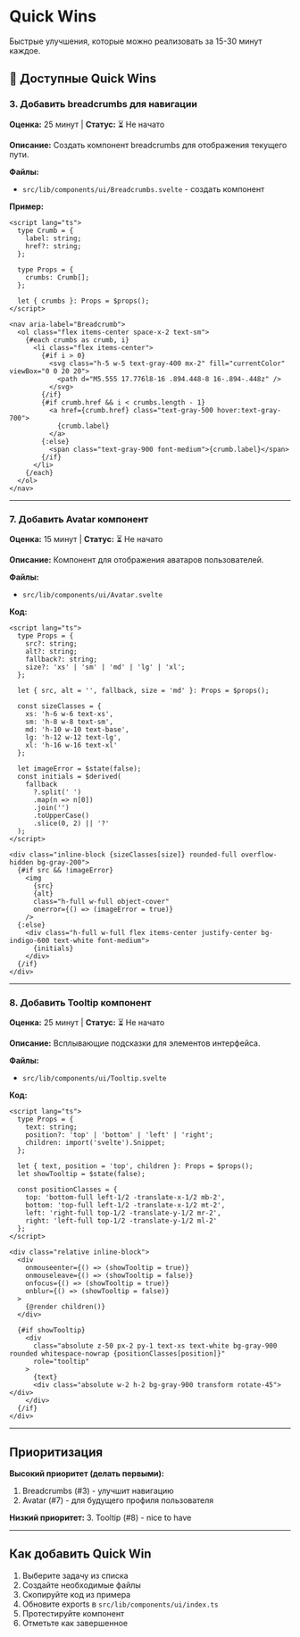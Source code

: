 # Quick Wins

Быстрые улучшения, которые можно реализовать за 15-30 минут каждое.

## 🚀 Доступные Quick Wins

### 3. Добавить breadcrumbs для навигации
**Оценка:** 25 минут | **Статус:** ⏳ Не начато

**Описание:**
Создать компонент breadcrumbs для отображения текущего пути.

**Файлы:**
- `src/lib/components/ui/Breadcrumbs.svelte` - создать компонент

**Пример:**
```svelte
<script lang="ts">
  type Crumb = {
    label: string;
    href?: string;
  };

  type Props = {
    crumbs: Crumb[];
  };

  let { crumbs }: Props = $props();
</script>

<nav aria-label="Breadcrumb">
  <ol class="flex items-center space-x-2 text-sm">
    {#each crumbs as crumb, i}
      <li class="flex items-center">
        {#if i > 0}
          <svg class="h-5 w-5 text-gray-400 mx-2" fill="currentColor" viewBox="0 0 20 20">
            <path d="M5.555 17.776l8-16 .894.448-8 16-.894-.448z" />
          </svg>
        {/if}
        {#if crumb.href && i < crumbs.length - 1}
          <a href={crumb.href} class="text-gray-500 hover:text-gray-700">
            {crumb.label}
          </a>
        {:else}
          <span class="text-gray-900 font-medium">{crumb.label}</span>
        {/if}
      </li>
    {/each}
  </ol>
</nav>
```

---

### 7. Добавить Avatar компонент
**Оценка:** 15 минут | **Статус:** ⏳ Не начато

**Описание:**
Компонент для отображения аватаров пользователей.

**Файлы:**
- `src/lib/components/ui/Avatar.svelte`

**Код:**
```svelte
<script lang="ts">
  type Props = {
    src?: string;
    alt?: string;
    fallback?: string;
    size?: 'xs' | 'sm' | 'md' | 'lg' | 'xl';
  };

  let { src, alt = '', fallback, size = 'md' }: Props = $props();

  const sizeClasses = {
    xs: 'h-6 w-6 text-xs',
    sm: 'h-8 w-8 text-sm',
    md: 'h-10 w-10 text-base',
    lg: 'h-12 w-12 text-lg',
    xl: 'h-16 w-16 text-xl'
  };

  let imageError = $state(false);
  const initials = $derived(
    fallback
      ?.split(' ')
      .map(n => n[0])
      .join('')
      .toUpperCase()
      .slice(0, 2) || '?'
  );
</script>

<div class="inline-block {sizeClasses[size]} rounded-full overflow-hidden bg-gray-200">
  {#if src && !imageError}
    <img
      {src}
      {alt}
      class="h-full w-full object-cover"
      onerror={() => (imageError = true)}
    />
  {:else}
    <div class="h-full w-full flex items-center justify-center bg-indigo-600 text-white font-medium">
      {initials}
    </div>
  {/if}
</div>
```

---

### 8. Добавить Tooltip компонент
**Оценка:** 25 минут | **Статус:** ⏳ Не начато

**Описание:**
Всплывающие подсказки для элементов интерфейса.

**Файлы:**
- `src/lib/components/ui/Tooltip.svelte`

**Код:**
```svelte
<script lang="ts">
  type Props = {
    text: string;
    position?: 'top' | 'bottom' | 'left' | 'right';
    children: import('svelte').Snippet;
  };

  let { text, position = 'top', children }: Props = $props();
  let showTooltip = $state(false);

  const positionClasses = {
    top: 'bottom-full left-1/2 -translate-x-1/2 mb-2',
    bottom: 'top-full left-1/2 -translate-x-1/2 mt-2',
    left: 'right-full top-1/2 -translate-y-1/2 mr-2',
    right: 'left-full top-1/2 -translate-y-1/2 ml-2'
  };
</script>

<div class="relative inline-block">
  <div
    onmouseenter={() => (showTooltip = true)}
    onmouseleave={() => (showTooltip = false)}
    onfocus={() => (showTooltip = true)}
    onblur={() => (showTooltip = false)}
  >
    {@render children()}
  </div>

  {#if showTooltip}
    <div
      class="absolute z-50 px-2 py-1 text-xs text-white bg-gray-900 rounded whitespace-nowrap {positionClasses[position]}"
      role="tooltip"
    >
      {text}
      <div class="absolute w-2 h-2 bg-gray-900 transform rotate-45"></div>
    </div>
  {/if}
</div>
```

---

## Приоритизация

**Высокий приоритет (делать первыми):**
1. Breadcrumbs (#3) - улучшит навигацию
2. Avatar (#7) - для будущего профиля пользователя

**Низкий приоритет:**
3. Tooltip (#8) - nice to have

---

## Как добавить Quick Win

1. Выберите задачу из списка
2. Создайте необходимые файлы
3. Скопируйте код из примера
4. Обновите exports в `src/lib/components/ui/index.ts`
5. Протестируйте компонент
6. Отметьте как завершенное
